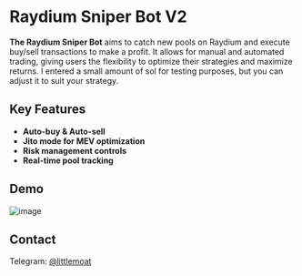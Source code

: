 # Raydium Sniper Bot V2

**The Raydium Sniper Bot** aims to catch new pools on Raydium and execute buy/sell transactions to make a profit. It allows for manual and automated trading, giving users the flexibility to optimize their strategies and maximize returns.
I entered a small amount of sol for testing purposes, but you can adjust it to suit your strategy.

## Key Features

- **Auto-buy & Auto-sell**
- **Jito mode for MEV optimization**
- **Risk management controls**
- **Real-time pool tracking**
## Demo
![image](https://github.com/user-attachments/assets/02564b28-8261-4994-ab8e-3afdf71ef854)

## Contact
Telegram: [@littlemoat](https://t.me/littlemoat)
